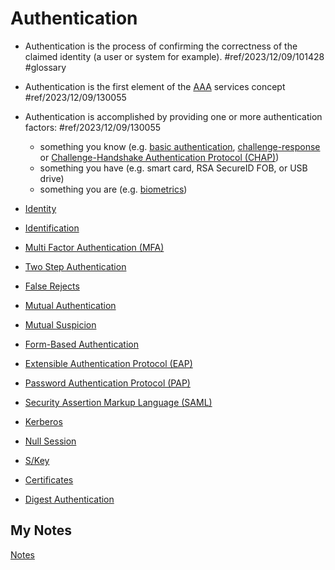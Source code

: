 # Authentication
- Authentication is the process of confirming the correctness of the claimed identity (a user or system for example). #ref/2023/12/09/101428 #glossary

- Authentication is the first element of the [AAA](aaa.md) services concept #ref/2023/12/09/130055
- Authentication is accomplished by providing one or more authentication factors: #ref/2023/12/09/130055
	- something you know (e.g. [basic authentication](basic-authentication.md), [challenge-response](challenge-response.md) or [Challenge-Handshake Authentication Protocol (CHAP)](challenge-handshake-authentication-protocol.md))
	- something you have (e.g. smart card, RSA SecureID FOB, or USB drive)
	- something you are (e.g. [biometrics](biometrics.md))

- [Identity](identity.md)
- [Identification](identification.md)
- [Multi Factor Authentication (MFA)](multi-factor-authentication.md)
- [Two Step Authentication](two-step-authentication.md)
- [False Rejects](false-rejects.md)
- [Mutual Authentication](mutual-authentication.md)
- [Mutual Suspicion](mutual-suspicion.md)

- [Form-Based Authentication](form-based-authentication.md)
- [Extensible Authentication Protocol (EAP)](extensible-authentication-protocol.md)
- [Password Authentication Protocol (PAP)](password-authentication-protocol.md)
- [Security Assertion Markup Language (SAML)](security-assertion-markup-language.md)
- [Kerberos](kerberos.md)
- [Null Session](null-session.md)
- [S/Key](s-key.md)
- [Certificates](certificates.md)
- [Digest Authentication](digest-authentication.md)
## My Notes
[Notes](mynotes/authentication-notes.md)

